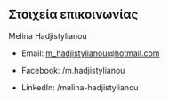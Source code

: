 ## Στοιχεία επικοινωνίας

Melina Hadjistylianou

* Email: m_hadjistylianou@hotmail.com

* Facebook: /m.hadjistylianou

* LinkedIn: /melina-hadjistylianou
